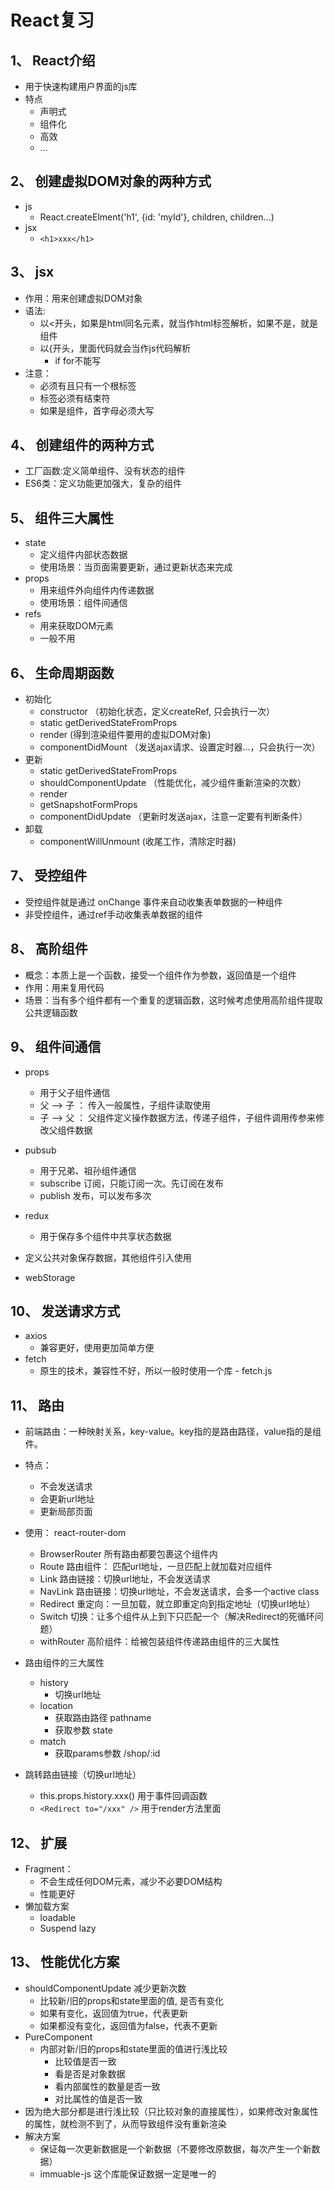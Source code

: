 # React复习
## 1、 React介绍
* 用于快速构建用户界面的js库
* 特点
	* 声明式
	* 组件化
	* 高效
	* ...

## 2、 创建虚拟DOM对象的两种方式
* js
	* React.createElment('h1', {id: 'myId'}, children, children...)
* jsx
	* `<h1>xxx</h1>`

## 3、 jsx
* 作用：用来创建虚拟DOM对象
* 语法:
	* 以<开头，如果是html同名元素，就当作html标签解析，如果不是，就是组件
	* 以{开头，里面代码就会当作js代码解析
		* if for不能写
* 注意：
	* 必须有且只有一个根标签
	* 标签必须有结束符
	* 如果是组件，首字母必须大写

## 4、 创建组件的两种方式
* 工厂函数:定义简单组件、没有状态的组件
* ES6类：定义功能更加强大，复杂的组件

## 5、 组件三大属性
* state
	* 定义组件内部状态数据
	* 使用场景：当页面需要更新，通过更新状态来完成
* props
	* 用来组件外向组件内传递数据
	* 使用场景：组件间通信
* refs
	* 用来获取DOM元素
	* 一般不用

## 6、 生命周期函数
* 初始化
	* constructor （初始化状态，定义createRef, 只会执行一次）
	* static getDerivedStateFromProps
	* render (得到渲染组件要用的虚拟DOM对象)
	* componentDidMount （发送ajax请求、设置定时器...，只会执行一次）
* 更新
	* static getDerivedStateFromProps
	* shouldComponentUpdate （性能优化，减少组件重新渲染的次数）
	* render
	* getSnapshotFormProps
	* componentDidUpdate （更新时发送ajax，注意一定要有判断条件）
* 卸载
	* componentWillUnmount (收尾工作，清除定时器)

## 7、 受控组件
* 受控组件就是通过 onChange 事件来自动收集表单数据的一种组件
* 非受控组件，通过ref手动收集表单数据的组件

## 8、 高阶组件
* 概念：本质上是一个函数，接受一个组件作为参数，返回值是一个组件
* 作用：用来复用代码
* 场景：当有多个组件都有一个重复的逻辑函数，这时候考虑使用高阶组件提取公共逻辑函数

## 9、 组件间通信
* props
	* 用于父子组件通信
	* 父 --> 子 ： 传入一般属性，子组件读取使用
	* 子 --> 父 ： 父组件定义操作数据方法，传递子组件，子组件调用传参来修改父组件数据
* pubsub
	* 用于兄弟、祖孙组件通信
	* subscribe 订阅，只能订阅一次。先订阅在发布
	* publish 发布，可以发布多次
* redux
	* 用于保存多个组件中共享状态数据

* 定义公共对象保存数据，其他组件引入使用
* webStorage

## 10、 发送请求方式
* axios
	* 兼容更好，使用更加简单方便
* fetch
	* 原生的技术，兼容性不好，所以一般时使用一个库 - fetch.js

## 11、 路由
* 前端路由：一种映射关系，key-value。key指的是路由路径，value指的是组件。
* 特点：
	* 不会发送请求
	* 会更新url地址
	* 更新局部页面
* 使用： react-router-dom
	* BrowserRouter 所有路由都要包裹这个组件内
	* Route 路由组件： 匹配url地址，一旦匹配上就加载对应组件
	* Link 路由链接：切换url地址，不会发送请求
	* NavLink 路由链接：切换url地址，不会发送请求，会多一个active class
	* Redirect 重定向：一旦加载，就立即重定向到指定地址（切换url地址）
	* Switch 切换：让多个组件从上到下只匹配一个（解决Redirect的死循环问题）
	* withRouter 高阶组件：给被包装组件传递路由组件的三大属性
* 路由组件的三大属性
	* history
		* 切换url地址
	* location
		* 获取路由路径 pathname
		* 获取参数 state
	* match
		* 获取params参数  /shop/:id

* 跳转路由链接（切换url地址）
	* this.props.history.xxx() 用于事件回调函数
	* `<Redirect to="/xxx" />` 用于render方法里面

## 12、 扩展
* Fragment： 
	* 不会生成任何DOM元素，减少不必要DOM结构
	* 性能更好
* 懒加载方案
	* loadable
	* Suspend lazy

## 13、 性能优化方案
* shouldComponentUpdate 减少更新次数
	* 比较新/旧的props和state里面的值, 是否有变化
	* 如果有变化，返回值为true，代表更新
	* 如果都没有变化，返回值为false，代表不更新
* PureComponent
	* 内部对新/旧的props和state里面的值进行浅比较
		* 比较值是否一致
		* 看是否是对象数据
		* 看内部属性的数量是否一致
		* 对比属性的值是否一致
* 因为绝大部分都是进行浅比较（只比较对象的直接属性），如果修改对象属性的属性，就检测不到了，从而导致组件没有重新渲染
* 解决方案
	* 保证每一次更新数据是一个新数据（不要修改原数据，每次产生一个新数据）
	* immuable-js  这个库能保证数据一定是唯一的